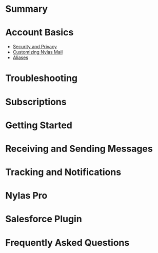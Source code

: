 # Summary

# Account Basics

* [Security and Privacy](security-and-privacy.md)
* [Customizing Nylas Mail](customizing-nylas-mail.md)
* [Aliases](221043827-aliases.md)

# Troubleshooting

# Subscriptions

# Getting Started

# Receiving and Sending Messages

# Tracking and Notifications

# Nylas Pro

# Salesforce Plugin

# Frequently Asked Questions
